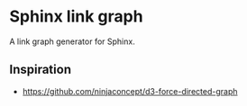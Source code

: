 # Sphinx link graph

A link graph generator for Sphinx.

## Inspiration

- https://github.com/ninjaconcept/d3-force-directed-graph
